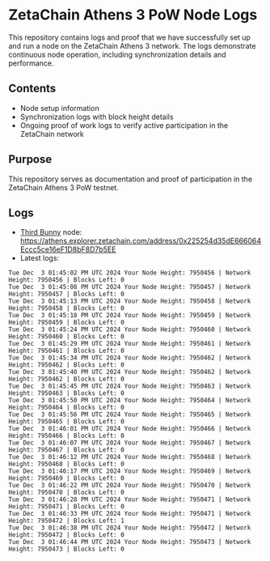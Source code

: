 # ZetaChain Athens 3 PoW Node Logs
This repository contains logs and proof that we have successfully set up and run a node on the ZetaChain Athens 3 network. The logs demonstrate continuous node operation, including synchronization details and performance.

## Contents
- Node setup information
- Synchronization logs with block height details
- Ongoing proof of work logs to verify active participation in the ZetaChain network

## Purpose
This repository serves as documentation and proof of participation in the ZetaChain Athens 3 PoW testnet.

## Logs

- [Third Bunny](https://thirdbunny.xyz/) node: https://athens.explorer.zetachain.com/address/0x225254d35dE666064Eccc5ce16eF1D8bF8D7b5EE
- Latest logs:
```
Tue Dec  3 01:45:02 PM UTC 2024 Your Node Height: 7950456 | Network Height: 7950456 | Blocks Left: 0
Tue Dec  3 01:45:08 PM UTC 2024 Your Node Height: 7950457 | Network Height: 7950457 | Blocks Left: 0
Tue Dec  3 01:45:13 PM UTC 2024 Your Node Height: 7950458 | Network Height: 7950458 | Blocks Left: 0
Tue Dec  3 01:45:18 PM UTC 2024 Your Node Height: 7950459 | Network Height: 7950459 | Blocks Left: 0
Tue Dec  3 01:45:24 PM UTC 2024 Your Node Height: 7950460 | Network Height: 7950460 | Blocks Left: 0
Tue Dec  3 01:45:29 PM UTC 2024 Your Node Height: 7950461 | Network Height: 7950461 | Blocks Left: 0
Tue Dec  3 01:45:34 PM UTC 2024 Your Node Height: 7950462 | Network Height: 7950462 | Blocks Left: 0
Tue Dec  3 01:45:40 PM UTC 2024 Your Node Height: 7950462 | Network Height: 7950462 | Blocks Left: 0
Tue Dec  3 01:45:45 PM UTC 2024 Your Node Height: 7950463 | Network Height: 7950463 | Blocks Left: 0
Tue Dec  3 01:45:50 PM UTC 2024 Your Node Height: 7950464 | Network Height: 7950464 | Blocks Left: 0
Tue Dec  3 01:45:56 PM UTC 2024 Your Node Height: 7950465 | Network Height: 7950465 | Blocks Left: 0
Tue Dec  3 01:46:01 PM UTC 2024 Your Node Height: 7950466 | Network Height: 7950466 | Blocks Left: 0
Tue Dec  3 01:46:07 PM UTC 2024 Your Node Height: 7950467 | Network Height: 7950467 | Blocks Left: 0
Tue Dec  3 01:46:12 PM UTC 2024 Your Node Height: 7950468 | Network Height: 7950468 | Blocks Left: 0
Tue Dec  3 01:46:17 PM UTC 2024 Your Node Height: 7950469 | Network Height: 7950469 | Blocks Left: 0
Tue Dec  3 01:46:22 PM UTC 2024 Your Node Height: 7950470 | Network Height: 7950470 | Blocks Left: 0
Tue Dec  3 01:46:28 PM UTC 2024 Your Node Height: 7950471 | Network Height: 7950471 | Blocks Left: 0
Tue Dec  3 01:46:33 PM UTC 2024 Your Node Height: 7950471 | Network Height: 7950472 | Blocks Left: 1
Tue Dec  3 01:46:38 PM UTC 2024 Your Node Height: 7950472 | Network Height: 7950472 | Blocks Left: 0
Tue Dec  3 01:46:44 PM UTC 2024 Your Node Height: 7950473 | Network Height: 7950473 | Blocks Left: 0
```
